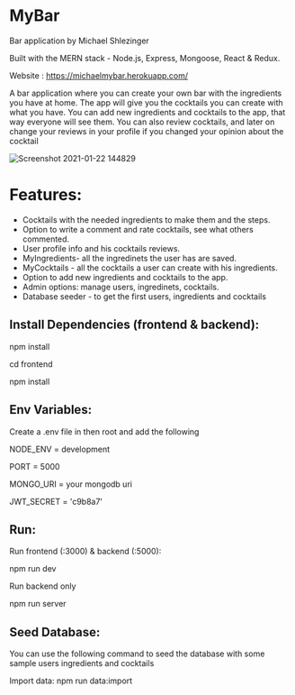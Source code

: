# MyBar
Bar application by Michael Shlezinger 

Built with the MERN stack - Node.js, Express, Mongoose, React & Redux.

Website : https://michaelmybar.herokuapp.com/

A bar application where you can create your own bar with the ingredients you have at home. The app will give you the cocktails you can create with what you have.
You can add new ingredients and cocktails to the app, that way everyone will see them. You can also review cocktails, and later on change your reviews in your profile if you changed your opinion about the cocktail

![Screenshot 2021-01-22 144829](https://user-images.githubusercontent.com/44841173/105493554-3656c880-5cc2-11eb-8475-942f1d535ff8.png)


# Features:
- Cocktails with the needed ingredients to make them and the steps.
- Option to write a comment and rate cocktails, see what others commented.
- User profile info and his cocktails reviews.
- MyIngredients- all the ingredinets the user has are saved.
- MyCocktails - all the cocktails a user can create with his ingredients.
- Option to add new ingredients and cocktails to the app.
- Admin options: manage users, ingredinets, cocktails.
- Database seeder - to get the first users, ingredients and cocktails

## Install Dependencies (frontend & backend):
npm install

cd frontend

npm install

## Env Variables:
Create a .env file in then root and add the following

NODE_ENV = development

PORT = 5000

MONGO_URI = your mongodb uri

JWT_SECRET = 'c9b8a7'

## Run:
Run frontend (:3000) & backend (:5000):

npm run dev

Run backend only

npm run server

## Seed Database:
You can use the following command to seed the database with some sample users ingredients and cocktails

Import data:
npm run data:import
